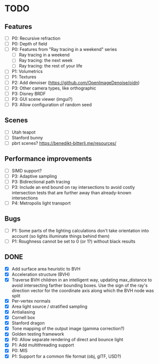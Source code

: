 # TODO

## Features
- [ ] P0: Recursive refraction
- [ ] P0: Depth of field
- [ ] P0: Features from "Ray tracing in a weekend" series
  - [ ] Ray tracing in a weekend
  - [ ] Ray tracing: the next week
  - [ ] Ray tracing: the rest of your life
- [ ] P1: Volumetrics
- [ ] P1: Textures
- [ ] P2: Add denoiser (https://github.com/OpenImageDenoise/oidn)
- [ ] P3: Other camera types, like orthographic
- [ ] P3: Disney BRDF
- [ ] P3: GUI scene viewer (imgui?)
- [ ] P3: Allow configuration of random seed

## Scenes
- [ ] Utah teapot
- [ ] Stanford bunny
- [ ] pbrt scenes? https://benedikt-bitterli.me/resources/

## Performance improvements
- [ ] SIMD support?
- [ ] P3: Adaptive sampling
- [ ] P3: Bidirectional path tracing
- [ ] P3: Include an end bound on ray intersections to avoid costly intersection
      tests that are further away than already-known intersections
- [ ] P4: Metropolis light transport

## Bugs
- [ ] P1: Some parts of the lighting calculations don't take orientation into
      account (so lights illuminate things behind them)
- [ ] P1: Roughness cannot be set to 0 (or 1?) without black results

## DONE
- [x] Add surface area heuristic to BVH
- [x] Acceleration structure (BVH)
- [x] Traverse BVH children in an intelligent way, updating max_distance to
      avoid intersecting farther bounding boxes. Use the sign of the ray's
      direction vector for the coordinate axis along which the BVH node was
      split
- [x] Per-vertex normals
- [x] Area light source / stratified sampling
- [x] Antialiasing
- [x] Cornell box
- [x] Stanford dragon
- [x] Tone mapping of the output image (gamma correction?)
- [x] Golden testing framework
- [x] P0: Allow separate rendering of direct and bounce light
- [x] P1: Add multithreading support
- [x] P0: MIS
- [x] P1: Support for a common file format (obj, glTF, USD?)
